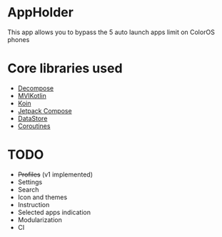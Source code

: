 # AppHolder

This app allows you to bypass the 5 auto launch apps limit on ColorOS phones

# Core libraries used

* [Decompose](https://github.com/arkivanov/Decompose)
* [MVIKotlin](https://github.com/arkivanov/MVIKotlin)
* [Koin](https://github.com/InsertKoinIO/)
* [Jetpack Compose](https://developer.android.com/jetpack/compose)
* [DataStore](https://developer.android.com/jetpack/androidx/releases/datastore)
* [Coroutines](https://github.com/Kotlin/kotlinx.coroutines)

# TODO

* ~~Profiles~~ (v1 implemented)
* Settings
* Search
* Icon and themes
* Instruction
* Selected apps indication
* Modularization
* CI